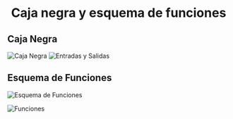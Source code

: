 # <p align = "center"> Caja negra y esquema de funciones </p>


## Caja Negra

![Caja Negra](https://github.com/sebastianfranco1342/FundamentosdeDisenoGrupo6/blob/main/Carpetas%20del%20Proyecto/Im%C3%A1genes/Entr5_CajaNegra.png?raw=true)
![Entradas y Salidas](https://github.com/sebastianfranco1342/FundamentosdeDisenoGrupo6/blob/main/Carpetas%20del%20Proyecto/Im%C3%A1genes/Entr5_DefCajaNegra.png?raw=true)

## Esquema de Funciones

![Esquema de Funciones](https://github.com/sebastianfranco1342/FundamentosdeDisenoGrupo6/blob/main/Carpetas%20del%20Proyecto/Im%C3%A1genes/Entr5_EsqFunc.png?raw=true)

![Funciones](https://github.com/sebastianfranco1342/FundamentosdeDisenoGrupo6/blob/main/Carpetas%20del%20Proyecto/Im%C3%A1genes/Entr5_DefFunc.png?raw=true)



